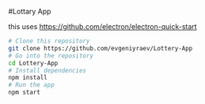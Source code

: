 #Lottary App

this uses https://github.com/electron/electron-quick-start

```bash
# Clone this repository
git clone https://github.com/evgeniyraev/Lottery-App
# Go into the repository
cd Lottery-App
# Install dependencies
npm install
# Run the app
npm start
```